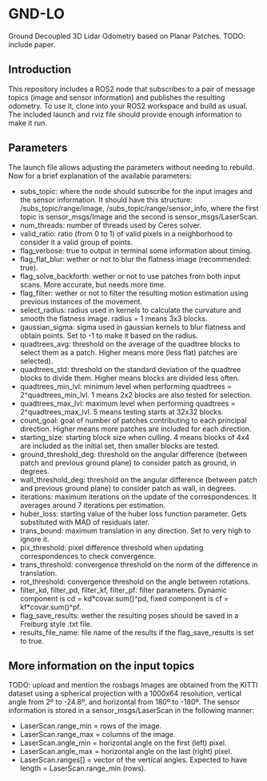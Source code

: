 # GND-LO
Ground Decoupled 3D Lidar Odometry based on Planar Patches. TODO: include paper.

## Introduction
This repository includes a ROS2 node that subscribes to a pair of message topics (image and sensor information) and publishes the resulting odometry. 
To use it, clone into your ROS2 workspace and build as usual. The included launch and rviz file should provide enough information to make it run. 

## Parameters
The launch file allows adjusting the parameters without needing to rebuild. Now for a brief explanation of the available parameters:
* subs_topic: where the node should subscribe for the input images and the sensor information. It should have this structure: /subs_topic/range/image, /subs_topic/range/sensor_info, where the first topic is sensor_msgs/Image and the second is sensor_msgs/LaserScan.
* num_threads: number of threads used by Ceres solver.
* valid_ratio: ratio (from 0 to 1) of valid pixels in a neighborhood to consider it a valid group of points.
* flag_verbose: true to output in terminal some information about timing.
* flag_flat_blur: wether or not to blur the flatness image (recommended: true).
* flag_solve_backforth: wether or not to use patches from both input scans. More accurate, but needs more time.
* flag_filter: wether or not to filter the resulting motion estimation using previous instances of the movement.
* select_radius: radius used in kernels to calculate the curvature and smooth the flatness image. radius = 1 means 3x3 blocks.
* gaussian_sigma: sigma used in gaussian kernels to blur flatness and obtain points. Set to -1 to make it based on the radius.
* quadtrees_avg: threshold on the average of the quadtree blocks to select them as a patch. Higher means more (less flat) patches are selected).
* quadtrees_std: threshold on the standard deviation of the quadtree blocks to divide them. Higher means blocks are divided less often.
* quadtrees_min_lvl: minimum level when performing quadtrees = 2^quadtrees_min_lvl. 1 means 2x2 blocks are also tested for selection.
* quadtrees_max_lvl: maximum level when performing quadtrees = 2^quadtrees_max_lvl. 5 means testing starts at 32x32 blocks.
* count_goal: goal of number of patches contributing to each principal direction. Higher means more patches are included for each direction.
* starting_size: starting block size when culling. 4 means blocks of 4x4 are included as the initial set, then smaller blocks are tested.
* ground_threshold_deg: threshold on the angular difference (between patch and previous ground plane) to consider patch as ground, in degrees.
* wall_threshold_deg: threshold on the angular difference (between patch and previous ground plane) to consider patch as wall, in degrees.
* iterations: maximum iterations on the update of the correspondences. It averages around 7 iterations per estimation.
* huber_loss: starting value of the huber loss function parameter. Gets substituted with MAD of residuals later.
* trans_bound: maximum translation in any direction. Set to very high to ignore it.
* pix_threshold: pixel difference threshold when updating correspondences to check convergence. 
* trans_threshold: convergence threshold on the norm of the difference in translation.
* rot_threshold: convergence threshold on the angle between rotations.
* filter_kd, filter_pd, filter_kf, filter_pf: filter parameters. Dynamic component is cd = kd\*covar.sum()^pd, fixed component is cf = kf\*covar.sum()^pf.
* flag_save_results: wether the resulting poses should be saved in a Freiburg style .txt file. 
* results_file_name: file name of the results if the flag_save_results is set to true.

## More information on the input topics
TODO: upload and mention the rosbags
Images are obtained from the KITTI dataset using a spherical projection with a 1000x64 resolution, vertical angle from 2º to -24.8º, and horizontal from 180º to -180º. 
The sensor information is stored in a sensor_msgs/LaserScan in the following manner:
* LaserScan.range_min = rows of the image.
* LaserScan.range_max = columns of the image.
* LaserScan.angle_min = horizontal angle on the first (left) pixel.
* LaserScan.angle_max = horizontal angle on the last (right) pixel.
* LaserScan.ranges\[] = vector of the vertical angles. Expected to have length = LaserScan.range_min (rows).
